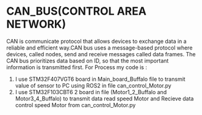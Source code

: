 # CAN_BUS(CONTROL AREA NETWORK)
CAN is communicate protocol that allows devices to exchange data in a reliable and efficient way.CAN bus uses a message-based protocol where devices, called nodes, send and receive messages called data frames. The CAN bus prioritizes data based on ID, so that the most important information is transmitted first. 
For Process my code is :
1. I use STM32F407VGT6 board in Main_board_Buffalo file to transmit value of sensor to PC using ROS2 in file can_control_Motor.py
2. I use STM32F103CBT6 2 board in file (Motor1_2_Buffalo and Motor3_4_Buffalo) to transmit data read speed Motor and Recieve data control speed Motor from can_control_Motor.py 

